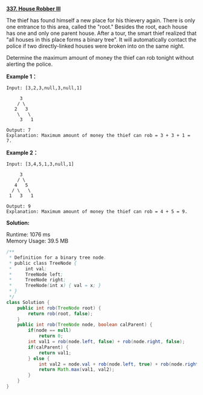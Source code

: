 **[337. House Robber III](https://leetcode.com/problems/house-robber-iii/)**

The thief has found himself a new place for his thievery again. There is only one entrance to this area, called the "root." Besides the root, each house has one and only one parent house. After a tour, the smart thief realized that "all houses in this place forms a binary tree". It will automatically contact the police if two directly-linked houses were broken into on the same night.

Determine the maximum amount of money the thief can rob tonight without alerting the police.

**Example 1：**

```
Input: [3,2,3,null,3,null,1]

     3
    / \
   2   3
    \   \ 
     3   1

Output: 7 
Explanation: Maximum amount of money the thief can rob = 3 + 3 + 1 = 7.

```

**Example 2：**

```
Input: [3,4,5,1,3,null,1]

     3
    / \
   4   5
  / \   \ 
 1   3   1

Output: 9
Explanation: Maximum amount of money the thief can rob = 4 + 5 = 9.

```



**Solution:**

Runtime: 1076 ms<br/>
Memory Usage: 39.5 MB

```java
/**
 * Definition for a binary tree node.
 * public class TreeNode {
 *     int val;
 *     TreeNode left;
 *     TreeNode right;
 *     TreeNode(int x) { val = x; }
 * }
 */
class Solution {
    public int rob(TreeNode root) {
        return rob(root, false);
    }
    public int rob(TreeNode node, boolean calParent) {
        if(node == null)
            return 0;
        int val1 = rob(node.left, false) + rob(node.right, false);
        if(calParent) {
            return val1;
        } else {
            int val2 = node.val + rob(node.left, true) + rob(node.right, true);
            return Math.max(val1, val2);
        }
    }
}

```


